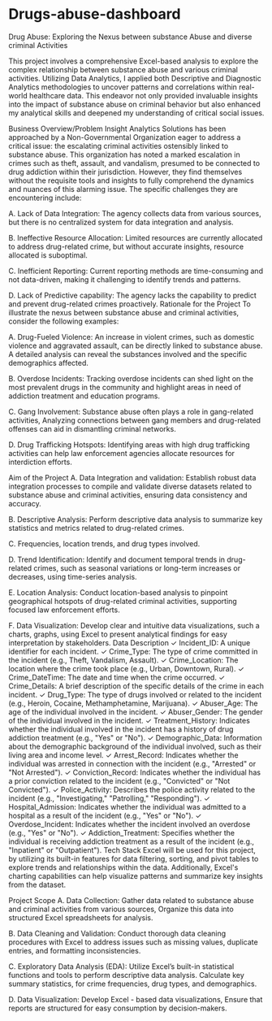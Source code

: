 # Drugs-abuse-dashboard
Drug Abuse: Exploring the Nexus between substance Abuse and diverse criminal Activities

This project involves a comprehensive Excel-based analysis to explore the complex relationship between substance abuse and various criminal activities. Utilizing Data Analytics, I applied both Descriptive and Diagnostic Analytics methodologies to uncover patterns and correlations within real-world healthcare data. This endeavor not only provided invaluable insights into the impact of substance abuse on criminal behavior but also enhanced my analytical skills and deepened my understanding of critical social issues.



Business Overview/Problem
Insight Analytics Solutions has been approached by a Non-Governmental Organization eager to address a critical issue: the escalating criminal activities ostensibly linked to substance abuse. This organization has noted a marked escalation in crimes such as theft, assault, and vandalism, presumed to be connected to drug addiction within their jurisdiction. However, they find themselves without the requisite tools and insights to fully comprehend the dynamics and nuances of this alarming issue. The specific challenges they are encountering include:

 

A. Lack of Data Integration: The agency collects data from various sources, but there is no centralized system for data integration and analysis.
 
B. Ineffective Resource Allocation: Limited resources are currently allocated to address drug-related crime, but without accurate insights, resource allocated is suboptimal.
 
C. Inefficient Reporting: Current reporting methods are  time-consuming and not data-driven, making it challenging to identify trends and patterns.
 
D. Lack of Predictive capability: The agency lacks the capability to predict and prevent drug-related crimes proactively.
Rationale for the Project
To illustrate the nexus between substance abuse and criminal activities, consider the following examples:

 

A. Drug-Fueled Violence: An increase in violent crimes, such as domestic violence and aggravated assault, can be directly linked to substance abuse. A detailed analysis can reveal the substances involved and the specific demographics affected.
 
B. Overdose Incidents: Tracking overdose incidents can shed light on the most prevalent drugs in the community and highlight areas in need of addiction treatment and education programs.
 
C. Gang Involvement: Substance abuse often plays a role in gang-related activities, Analyzing connections between gang members and drug-related offenses can aid in dismantling criminal networks.
 
D. Drug Trafficking Hotspots: Identifying areas with high drug trafficking activities can help law enforcement agencies allocate resources for interdiction efforts.
 

Aim of the Project
A. Data Integration and validation: Establish robust data integration processes to compile and validate diverse datasets related to substance abuse and criminal activities, ensuring data consistency and accuracy.
 
B. Descriptive Analysis: Perform descriptive data analysis to summarize key statistics and metrics related to drug-related crimes.
 
C. Frequencies, location trends, and drug types involved.
 
D. Trend Identification: Identify and document temporal trends in drug-related crimes, such as seasonal variations or long-term increases or decreases, using time-series analysis.
 
E. Location Analysis: Conduct location-based analysis to pinpoint geographical hotspots of drug-related criminal activities, supporting focused law enforcement efforts.
 
F. Data Visualization: Develop clear and intuitive data visualizations, such a charts, graphs, using  Excel to present analytical findings for easy interpretation by stakeholders.
Data Description
✓ Incident_ID: A unique identifier for each incident.
✓ Crime_Type: The type of crime committed in the incident (e.g., Theft, Vandalism, Assault).
✓ Crime_Location: The location where the crime took place (e.g., Urban, Downtown, Rural).
✓ Crime_DateTime: The date and time when the crime occurred.
✓ Crime_Details: A brief description of the specific details of the crime in each incident.
✓ Drug_Type: The type of drugs involved or related to the incident (e.g., Heroin, Cocaine, Methamphetamine, Marijuana).
✓ Abuser_Age: The age of the individual involved in the incident.
✓ Abuser_Gender: The gender of the individual involved in the incident.
✓ Treatment_History: Indicates whether the individual involved in the incident has a history of drug addiction treatment (e.g., "Yes" or "No").
✓ Demographic_Data: Information about the demographic background of the individual involved, such as their living area and income level.
✓ Arrest_Record: Indicates whether the individual was arrested in connection with the incident (e.g., "Arrested" or "Not Arrested").
✓ Conviction_Record: Indicates whether the individual has a prior conviction related to the incident (e.g., "Convicted" or "Not Convicted").
✓ Police_Activity: Describes the police activity related to the incident (e.g., "Investigating," "Patrolling," "Responding").
✓ Hospital_Admission: Indicates whether the individual was admitted to a hospital as a result of the incident (e.g., "Yes" or "No").
✓ Overdose_Incident: Indicates whether the incident involved an overdose (e.g., "Yes" or "No").
✓ Addiction_Treatment: Specifies whether the individual is receiving addiction treatment as a result of the incident (e.g., "Inpatient" or "Outpatient").
Tech Stack
Excel will be used for this project, by utilizing its built-in features for data filtering, sorting, and pivot tables to explore trends and relationships within the data. Additionally, Excel's charting capabilities can help visualize patterns and summarize key insights from the dataset.

Project Scope
A. Data Collection: Gather data related to substance abuse and criminal activities from various sources, Organize this data into structured Excel spreadsheets for analysis.
 
B. Data Cleaning and Validation: Conduct thorough data cleaning procedures with Excel to address issues such as missing values, duplicate entries, and formatting inconsistencies.
 
C. Exploratory Data Analysis (EDA): Utilize Excel’s built-in statistical functions and tools to perform descriptive data analysis. Calculate key summary statistics, for crime frequencies, drug types, and demographics.
 
D. Data Visualization: Develop Excel - based data visualizations, Ensure that reports are structured for easy consumption by decision-makers.
